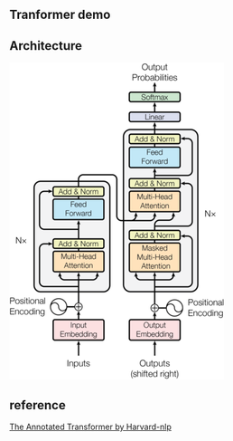 Tranformer demo
--
## Architecture  
![arch](./the-annotated-transformer.png)  

##  reference
[The Annotated Transformer by Harvard-nlp](http://nlp.seas.harvard.edu/2018/04/03/attention.html)